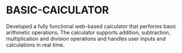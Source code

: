 # BASIC-CAlCULATOR
Developed a fully functional web-based calculator that performs basic arithmetic operations. The calculator supports addition, subtraction, multiplication and division operations and handles user inputs and calculations in real time.
